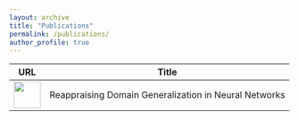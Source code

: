 ```yaml
---
layout: archive
title: "Publications"
permalink: /publications/
author_profile: true
---
```


<!-- |![An image](/images/foo-bar-identity-th.jpg) | Reappraising Domain Generalization in Neural Networks  | -->
<!-- |---|---| -->


URL             |  Title
:-------------------------:|:-------------------------:
[<img src="/images/foo-bar-identity-th.jpg" width="48">](https://arxiv.org/pdf/2110.07981.pdf)  | Reappraising Domain Generalization in Neural Networks







<!-- {% if author.googlescholar %}
  You can also find my articles on <u><a href="{{author.googlescholar}}">my Google Scholar profile</a>.</u>
{% endif %}

{% include base_path %}

{% for post in site.publications reversed %}
  {% include archive-single.html %}
{% endfor %} -->
